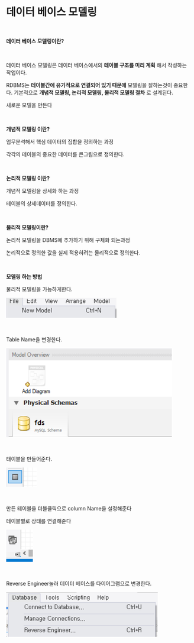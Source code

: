 # 데이터 베이스 모델링

<br>

**데이터 베이스 모델링이란?**

<br>

데이터 베이스 모델링은 데이터 베이스에서의 **테이블 구조를 미리 계획** 해서 작성하는 작업이다. 

RDBMS는 **테이블간에 유기적으로 연결되어 있기 때문에** 모델링을 잘하는것이 중요한다.
기본적으로 **개념적 모델링, 논리적 모델링, 물리적 모델링 절차** 로 설계된다.

새로운 모델을 만든다

<br>

**개념적 모델링 이란?**

업무분석해서 핵심 데이터의 집합을 정의하는 과정

각각의 테이블의 중요한 데이터를 큰그림으로 정의한다.

<br>

**논리적 모델링 이란?**

개념적 모델링을 상세화 하는 과정

테이블의 상세데이터를 정의한다.

<br>

**물리적 모델링이란?**

논리적 모델링을 DBMS에 추가하기 위해 구체화 되는과정

논리적으로 정의한 값을 실제 적용히려는 물리적으로 정의한다.

<br>

**모델링 하는 방법**

물리적 모델링을 가능하게한다.

![데이터베이스 모델링](../Images/데이터%20베이스%20모델링/데이터베이스_모델링-1.jpg)

<br>

Table Name을 변경한다.

![데이터베이스 모델링](../Images/데이터%20베이스%20모델링/데이터베이스_모델링-2.jpg)

<br>

태이블을 만들어준다.

![데이터베이스 모델링](../Images/데이터%20베이스%20모델링/데이터베이스_모델링-3.jpg)

<br>

만든 테이블을 더블클릭으로 column Name을 설정해준다

테이블별로 상태를 연결해준다

![데이터베이스 모델링](../Images/데이터%20베이스%20모델링/데이터베이스_모델링-4.jpg)

<br>

Reverse Engineer눌러 데이터 베이스를 다이어그램으로 변경한다.

![데이터베이스 모델링](../Images/데이터%20베이스%20모델링/데이터베이스_모델링-5.jpg)
